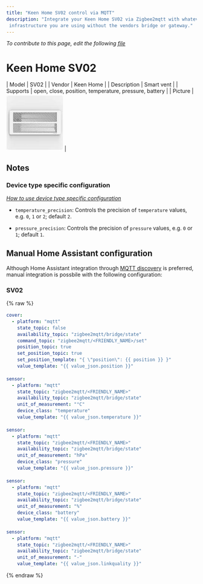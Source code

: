 ```yaml
---
title: "Keen Home SV02 control via MQTT"
description: "Integrate your Keen Home SV02 via Zigbee2mqtt with whatever smart home
 infrastructure you are using without the vendors bridge or gateway."
---
```


*To contribute to this page, edit the following
[file](https://github.com/Koenkk/zigbee2mqtt.io/blob/master/docgen/device_page_notes.js)*

# Keen Home SV02

| Model | SV02  |
| Vendor  | Keen Home  |
| Description | Smart vent |
| Supports | open, close, position, temperature, pressure, battery |
| Picture | ![Keen Home SV02](../images/devices/SV02.jpg) |

## Notes


### Device type specific configuration
*[How to use device type specific configuration](../configuration/device_specific_configuration.md)*


* `temperature_precision`: Controls the precision of `temperature` values,
e.g. `0`, `1` or `2`; default `2`.


* `pressure_precision`: Controls the precision of `pressure` values, e.g. `0` or `1`; default `1`.


## Manual Home Assistant configuration
Although Home Assistant integration through [MQTT discovery](../integration/home_assistant) is preferred,
manual integration is possbile with the following configuration:


### SV02
{% raw %}
```yaml
cover:
  - platform: "mqtt"
    state_topic: false
    availability_topic: "zigbee2mqtt/bridge/state"
    command_topic: "zigbee2mqtt/<FRIENDLY_NAME>/set"
    position_topic: true
    set_position_topic: true
    set_position_template: "{ \"position\": {{ position }} }"
    value_template: "{{ value_json.position }}"

sensor:
  - platform: "mqtt"
    state_topic: "zigbee2mqtt/<FRIENDLY_NAME>"
    availability_topic: "zigbee2mqtt/bridge/state"
    unit_of_measurement: "°C"
    device_class: "temperature"
    value_template: "{{ value_json.temperature }}"

sensor:
  - platform: "mqtt"
    state_topic: "zigbee2mqtt/<FRIENDLY_NAME>"
    availability_topic: "zigbee2mqtt/bridge/state"
    unit_of_measurement: "hPa"
    device_class: "pressure"
    value_template: "{{ value_json.pressure }}"

sensor:
  - platform: "mqtt"
    state_topic: "zigbee2mqtt/<FRIENDLY_NAME>"
    availability_topic: "zigbee2mqtt/bridge/state"
    unit_of_measurement: "%"
    device_class: "battery"
    value_template: "{{ value_json.battery }}"

sensor:
  - platform: "mqtt"
    state_topic: "zigbee2mqtt/<FRIENDLY_NAME>"
    availability_topic: "zigbee2mqtt/bridge/state"
    unit_of_measurement: "-"
    value_template: "{{ value_json.linkquality }}"
```
{% endraw %}


